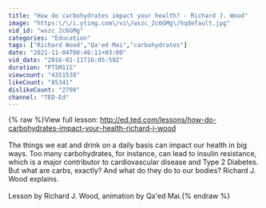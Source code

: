 ```yaml
---
title: "How do carbohydrates impact your health? - Richard J. Wood"
image: "https:\/\/i.ytimg.com\/vi\/wxzc_2c6GMg\/hqdefault.jpg"
vid_id: "wxzc_2c6GMg"
categories: "Education"
tags: ["Richard Wood","Qa'ed Mai","carbohydrates"]
date: "2021-11-04T00:46:11+03:00"
vid_date: "2016-01-11T16:05:59Z"
duration: "PT5M11S"
viewcount: "4351538"
likeCount: "85341"
dislikeCount: "2708"
channel: "TED-Ed"
---
```

{% raw %}View full lesson: <a rel="nofollow" target="blank" href="http://ed.ted.com/lessons/how-do-carbohydrates-impact-your-health-richard-j-wood">http://ed.ted.com/lessons/how-do-carbohydrates-impact-your-health-richard-j-wood</a><br /><br />The things we eat and drink on a daily basis can impact our health in big ways. Too many carbohydrates, for instance, can lead to insulin resistance, which is a major contributor to cardiovascular disease and Type 2 Diabetes. But what are carbs, exactly? And what do they do to our bodies? Richard J. Wood explains.<br /><br />Lesson by Richard J. Wood, animation by Qa'ed Mai.{% endraw %}
